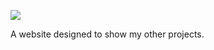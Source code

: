 ![](https://github.com/aid848/aidanmcmorranfrost.ca/workflows/Node.js%20CI/badge.svg)

A website designed to show my other projects.
